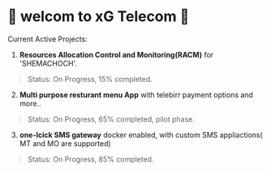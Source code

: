#  🌟 welcom to xG Telecom 🌟

Current Active Projects:
 1. **Resources Allocation Control and Monitoring(RACM)** for 'SHEMACHOCH'.
   >Status: On Progress, 15% completed.
   
 2. **Multi purpose resturant menu App** with telebirr payment options and more..
   >Status: On Progress, 65% completed, pilot phase.
   
 3. **one-lcick SMS gateway** docker enabled, with custom SMS appliactions( MT and MO are supported)
   >Status: On Progress, 85% completed.
